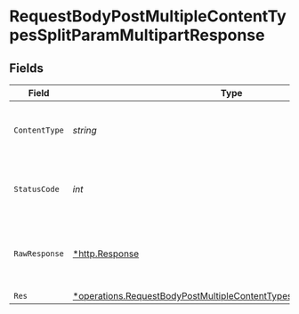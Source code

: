# RequestBodyPostMultipleContentTypesSplitParamMultipartResponse


## Fields

| Field                                                                                                                                                                | Type                                                                                                                                                                 | Required                                                                                                                                                             | Description                                                                                                                                                          |
| -------------------------------------------------------------------------------------------------------------------------------------------------------------------- | -------------------------------------------------------------------------------------------------------------------------------------------------------------------- | -------------------------------------------------------------------------------------------------------------------------------------------------------------------- | -------------------------------------------------------------------------------------------------------------------------------------------------------------------- |
| `ContentType`                                                                                                                                                        | *string*                                                                                                                                                             | :heavy_check_mark:                                                                                                                                                   | HTTP response content type for this operation                                                                                                                        |
| `StatusCode`                                                                                                                                                         | *int*                                                                                                                                                                | :heavy_check_mark:                                                                                                                                                   | HTTP response status code for this operation                                                                                                                         |
| `RawResponse`                                                                                                                                                        | [*http.Response](https://pkg.go.dev/net/http#Response)                                                                                                               | :heavy_check_mark:                                                                                                                                                   | Raw HTTP response; suitable for custom response parsing                                                                                                              |
| `Res`                                                                                                                                                                | [*operations.RequestBodyPostMultipleContentTypesSplitParamMultipartRes](../../../pkg/models/operations/requestbodypostmultiplecontenttypessplitparammultipartres.md) | :heavy_minus_sign:                                                                                                                                                   | OK                                                                                                                                                                   |